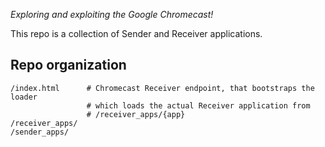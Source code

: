 _Exploring and exploiting the Google Chromecast!_

This repo is a collection of Sender and Receiver applications.

Repo organization
-----------------

    /index.html      # Chromecast Receiver endpoint, that bootstraps the loader
                     # which loads the actual Receiver application from
                     # /receiver_apps/{app}
    /receiver_apps/
    /sender_apps/  
